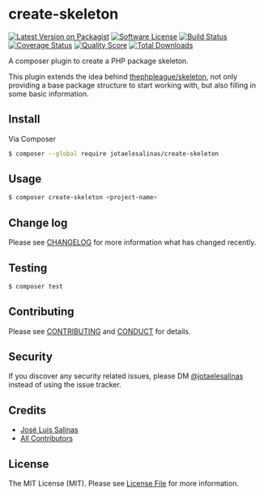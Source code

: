 # create-skeleton

[![Latest Version on Packagist][ico-version]][link-packagist]
[![Software License][ico-license]](LICENSE.md)
[![Build Status][ico-travis]][link-travis]
[![Coverage Status][ico-scrutinizer]][link-scrutinizer]
[![Quality Score][ico-code-quality]][link-code-quality]
[![Total Downloads][ico-downloads]][link-downloads]

A composer plugin to create a PHP package skeleton.

This plugin extends the idea behind [thephpleague/skeleton](https://github.com/thephpleague/skeleton), not only providing a base package structure to start working with, but also filling in some basic information.

## Install

Via Composer

``` bash
$ composer --global require jotaelesalinas/create-skeleton
```

## Usage

``` bash
$ composer create-skeleton <project-name>
```

## Change log

Please see [CHANGELOG](CHANGELOG.md) for more information what has changed recently.

## Testing

``` bash
$ composer test
```

## Contributing

Please see [CONTRIBUTING](CONTRIBUTING.md) and [CONDUCT](CONDUCT.md) for details.

## Security

If you discover any security related issues, please DM [@jotaelesalinas](http://twitter.com/jotaelesalinas) instead of using the issue tracker.

## Credits

- [José Luis Salinas][link-author]
- [All Contributors][link-contributors]

## License

The MIT License (MIT). Please see [License File](LICENSE.md) for more information.

[ico-version]: https://img.shields.io/packagist/v/jotaelesalinas/create-skeleton.svg?style=flat-square
[ico-license]: https://img.shields.io/badge/license-MIT-brightgreen.svg?style=flat-square
[ico-travis]: https://img.shields.io/travis/jotaelesalinas/create-skeleton/master.svg?style=flat-square
[ico-scrutinizer]: https://img.shields.io/scrutinizer/coverage/g/jotaelesalinas/create-skeleton.svg?style=flat-square
[ico-code-quality]: https://img.shields.io/scrutinizer/g/jotaelesalinas/create-skeleton.svg?style=flat-square
[ico-downloads]: https://img.shields.io/packagist/dt/jotaelesalinas/create-skeleton.svg?style=flat-square

[link-packagist]: https://packagist.org/packages/jotaelesalinas/create-skeleton
[link-travis]: https://travis-ci.org/jotaelesalinas/create-skeleton
[link-scrutinizer]: https://scrutinizer-ci.com/g/jotaelesalinas/create-skeleton/code-structure
[link-code-quality]: https://scrutinizer-ci.com/g/jotaelesalinas/create-skeleton
[link-downloads]: https://packagist.org/packages/jotaelesalinas/create-skeleton
[link-author]: https://github.com/jotaelesalinas
[link-contributors]: ../../contributors

